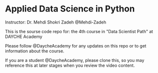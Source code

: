 # Applied Data Science in Python
Instructor: Dr. Mehdi Shokri Zadeh @Mehdi-Zadeh

This is the sourse code repo for: the 4th course in "Data Scientist Path" at DAYCHE Academy

Please follow @DaycheAcademy for any updates on this repo or to get information about the course.

If you are a student @DaycheAcademy, please clone this, so you may reference this at later stages when you review the video content.
